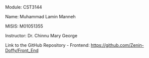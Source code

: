 Module: CST3144

Name: Muhammad Lamin Manneh

MISIS: M01051355

Instructor: Dr. Chinnu Mary George

Link to the GitHub Repository - Frontend: https://github.com/Zenin-Doffy/Front_End
